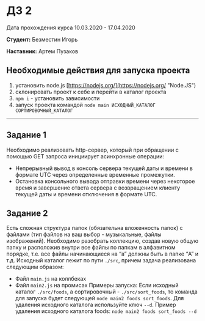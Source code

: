# ДЗ 2
Дата прохождения курса 10.03.2020 - 17.04.2020

**Студент:** Безместин Игорь

**Наставник:** Артем Пузаков

## Необходимые действия для запуска проекта

1. установить node.js [https://nodejs.org/](https://nodejs.org/ "Node.JS")
2. cклонировать проект к себе и перейти в каталог проекта
3. `npm i` - установить зависимости
4. запуск проекта командой `node main ИСХОДНЫЙ_КАТАЛОГ СОРТИРОВОЧНЫЙ_КАТАЛОГ`

---
## Задание 1
Необходимо реализовать http-сервер, который при обращении с помощью GET запроса инициирует асинхронные операции:
- Непрерывный вывод в консоль сервера текущей даты и времени в формате UTC через определенные временные промежутки.
- Остановка консольного вывода отправки времени через некоторое время и завершение ответа сервера с возвращением клиенту текущей даты и времени отключения в формате UTC.

## Задание 2
Есть сложная структура папок (обязательна вложенность папок) с файлами (тип файлов на ваш выбор - музыкальные, файлы изображений). Необходимо разобрать коллекцию, создав новую общую папку и расположив внутри все файлы по папкам в алфавитном порядке, т.е. все файлы начинающиеся на “a” должны быть в папке “A” и т.д. Исходный каталог лежит по пути `./src`, причем задача реализована следующим образом: 
- Файл `main.js` на коллбеках
- Файл `main2.js` на промисах
Примеры запуска:
Если исходный каталог `./src/foods`, а сортировочный - `./src/sort_foods`, то команда для запуска будет следующей `node main2 foods sort_foods`. 
Для удаления исходного каталога используйте ключ `--d`. Пример удаления исходного каталога foods: `node main2 foods sort_foods --d`
